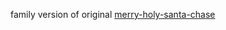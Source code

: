 family version of original [merry-holy-santa-chase](https://github.com/jaeniboy/merry-holy-santa-chase)
